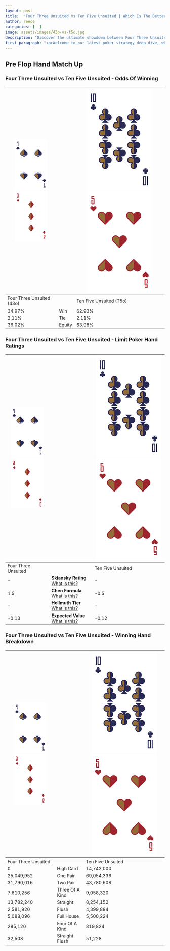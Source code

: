 ```yaml
---
layout: post
title:  "Four Three Unsuited Vs Ten Five Unsuited | Which Is The Better Hand In Poker? A Complete Guide"
author: reece
categories: [  ]
image: assets/images/43o-vs-t5o.jpg
description: "Discover the ultimate showdown between Four Three Unsuited and Ten Five Unsuited in poker! Uncover the odds, strategies, and scenarios where one hand triumphs over the other. Get ready to up your poker game with this thrilling analysis."
first_paragraph: "<p>Welcome to our latest poker strategy deep dive, where we're pitting two distinct hands against each other in a high-stakes showdown: Four Three Unsuited vs Ten Five Unsuited.</p><p>In the dynamic world of poker, every decision counts, and knowing which hand holds the upper hand is key to your success at the table.</p><p>In this article, we'll dissect these two hands, explore the scenarios where one dominates the other, and equip you with the knowledge to make strategic choices that can tip the odds in your favor.</p><p>Get ready to unravel the intriguing dynamics of these poker hands and elevate your game to new heights.</p>"
---
```




[comment]: # (sp0)

## Pre Flop Hand Match Up

<div class="table hand-ratings" markdown="1"> 



### Four Three Unsuited vs Ten Five Unsuited - Odds Of Winning


    
| ![image info](assets/images/hand1/4.png) ![image info](assets/images/hand1/3o.png) |  | ![image info](assets/images/hand2/T.png) ![image info](assets/images/hand2/5o.png) |
| -------- | -------- | -------- |
| Four Three Unsuited (43o) |  | Ten Five Unsuited (T5o) |
| 34.97% | Win | 62.93% |
| 2.11% | Tie | 2.11% |
| 36.02% | Equity | 63.98% |




[comment]: # (sp1)



### Four Three Unsuited vs Ten Five Unsuited - Limit Poker Hand Ratings


    
| ![image info](assets/images/hand1/4.png) ![image info](assets/images/hand1/3o.png) |  | ![image info](assets/images/hand2/T.png) ![image info](assets/images/hand2/5o.png) |
| -------- | -------- | -------- |
| Four Three Unsuited |  | Ten Five Unsuited |
| - | **Sklansky Rating** [What is this?](/sklansky-rating-explained) | - |
| 1.5 | **Chen Formula** [What is this?](/chen-formula-explained) | -0.5 |
| - | **Hellmuth Tier** [What is this?](/Hellmuth-tier-explained) | - |
| -0.13 | **Expected Value** [What is this?](/expected-value-explained) | -0.12 |




[comment]: # (sp2)



### Four Three Unsuited vs Ten Five Unsuited - Winning Hand Breakdown


    
| ![image info](assets/images/hand1/4.png) ![image info](assets/images/hand1/3o.png) |  | ![image info](assets/images/hand2/T.png) ![image info](assets/images/hand2/5o.png) |
| -------- | -------- | -------- |
| Four Three Unsuited |  | Ten Five Unsuited |
| 0 | High Card | 14,742,000 |
| 25,049,952 | One Pair | 69,054,336 |
| 31,790,016 | Two Pair | 43,780,608 |
| 7,610,256 | Three Of A Kind | 9,058,320 |
| 13,782,240 | Straight | 8,254,152 |
| 2,581,920 | Flush | 4,399,884 |
| 5,088,096 | Full House | 5,500,224 |
| 285,120 | Four Of A Kind | 319,824 |
| 32,508 | Straight Flush | 51,228 |




[comment]: # (sp3)



</div>

[comment]: # (sp4)



[comment]: # (sp5)

